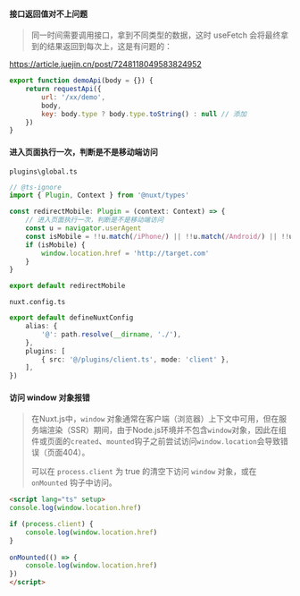 #### 接口返回值对不上问题

> 同一时间需要调用接口，拿到不同类型的数据，这时 useFetch 会将最终拿到的结果返回到每次上，这是有问题的：

https://article.juejin.cn/post/7248118049583824952

```javascript
export function demoApi(body = {}) {
    return requestApi({
        url: '/xx/demo',
        body,
        key: body.type ? body.type.toString() : null // 添加
    })
}
```



#### 进入页面执行一次，判断是不是移动端访问

`plugins\global.ts`

```typescript
// @ts-ignore
import { Plugin, Context } from '@nuxt/types'

const redirectMobile: Plugin = (context: Context) => {
    // 进入页面执行一次，判断是不是移动端访问
    const u = navigator.userAgent
    const isMobile = !!u.match(/iPhone/) || !!u.match(/Android/) || !!u.match(/iPad/)
    if (isMobile) {
        window.location.href = 'http://target.com'
    }
}

export default redirectMobile

```



`nuxt.config.ts`

```typescript
export default defineNuxtConfig
	alias: {
        '@': path.resolve(__dirname, './'),
    },
    plugins: [
        { src: '@/plugins/client.ts', mode: 'client' },
    ],
})

```



#### 访问 window 对象报错

> 在Nuxt.js中，`window` 对象通常在客户端（浏览器）上下文中可用，但在服务端渲染（SSR）期间，由于Node.js环境并不包含`window`对象，因此在组件或页面的`created`、`mounted`钩子之前尝试访问`window.location`会导致错误（页面404）。
>
> 可以在 `process.client` 为 true 的清空下访问 `window` 对象，或在 `onMounted` 钩子中访问。

```html
<script lang="ts" setup>
console.log(window.location.href)

if (process.client) {
    console.log(window.location.href)
}
    
onMounted(() => {
    console.log(window.location.href)
})
</script>
```











